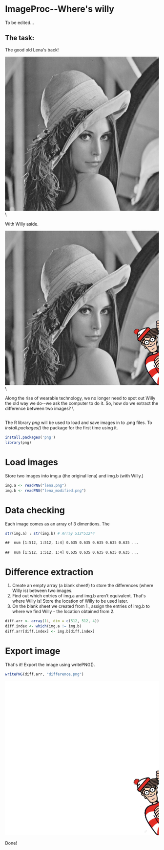 # ImageProc--Where's willy

To be edited...

## The task:

The good old Lena's back!

![Lena_Origin](/lena.png) \

With Willy aside.

![Lena_wit_Willy](/lena_modified.png) \

Along the rise of wearable technology, we no longer need to spot out Willy the old way we do--we ask the computer to do it. So, how do we extract the difference between two images? \

## 

The R library *png* will be used to load and save images in to .png files. To *install.packages()* the package for the first time using it.

``` r
install.packages('png')
library(png)
```

Load images
===========

Store two images into img.a (the original lena) and img.b (with Willy.)

``` r
img.a <- readPNG("lena.png")
img.b <- readPNG("lena_modified.png")
```

Data checking
=============

Each image comes as an array of 3 dimentions. The 

``` r
str(img.a) ; str(img.b) # Array 512*512*4
```

    ##  num [1:512, 1:512, 1:4] 0.635 0.635 0.635 0.635 0.635 ...

    ##  num [1:512, 1:512, 1:4] 0.635 0.635 0.635 0.635 0.635 ...

Difference extraction
=====================

1. Create an empty array (a blank sheet!) to store the differences (where Willy is) between two images.
2. Find out which entries of img.a and img.b aren't equivalent. That's where Willy is! Store the location of Willy to be used later.
3. On the blank sheet we created from 1., assign the entries of img.b to where we find Willy - the location obtained from 2.

``` r
diff.arr <- array(1L, dim = c(512, 512, 4))
diff.index <- which(img.a != img.b)
diff.arr[diff.index] <- img.b[diff.index]
```

Export image
============

That's it! Export the image using writePNG().

``` r
writePNG(diff.arr, "difference.png")
```

![Difference](/difference.png) 

Done!
